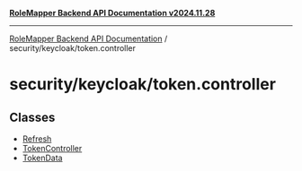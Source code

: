 [**RoleMapper Backend API Documentation v2024.11.28**](../../../README.md)

***

[RoleMapper Backend API Documentation](../../../modules.md) / security/keycloak/token.controller

# security/keycloak/token.controller

## Classes

- [Refresh](classes/Refresh.md)
- [TokenController](classes/TokenController.md)
- [TokenData](classes/TokenData.md)
